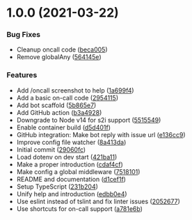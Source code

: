 # 1.0.0 (2021-03-22)


### Bug Fixes

* Cleanup oncall code ([beca005](https://github.com/tumido/slack-first/commit/beca005a8a0f394b6773d9fbf2a0aa98213682f8))
* Remove globalAny ([564145e](https://github.com/tumido/slack-first/commit/564145e26b79694a8be81d3a5587c5fd53c752ea))


### Features

* Add /oncall screenshot to help ([1a699f4](https://github.com/tumido/slack-first/commit/1a699f482d244579cca921c257e0ef1d385cc55c))
* Add a basic on-call code ([2954115](https://github.com/tumido/slack-first/commit/2954115fd96720647e7d9819bd55b32de8e25a28))
* Add bot scaffold ([5b865e7](https://github.com/tumido/slack-first/commit/5b865e7aba878e773b782d19cdfcd3b890a352c9))
* Add GitHub action ([b3a4928](https://github.com/tumido/slack-first/commit/b3a4928731094292dc60fe79efd9b4aaf6c917db))
* Downgrade to Node v14 for s2i support ([5515549](https://github.com/tumido/slack-first/commit/55155499a6e4efc6ede646c8f92f48fcc3464a6e))
* Enable container build ([d5d401f](https://github.com/tumido/slack-first/commit/d5d401fb73a59a2cc892a508d1f89e521c1cf073))
* GitHub integration: Make bot reply with issue url ([e136cc9](https://github.com/tumido/slack-first/commit/e136cc97d6f20a40d08f568017e1d0c74c0e69e8))
* Improve config file watcher ([8a413da](https://github.com/tumido/slack-first/commit/8a413dafee0a1965b8334a3d7077584ae983ace1))
* Initial commit ([29060fc](https://github.com/tumido/slack-first/commit/29060fcf6a697defcaa212cfdeeb7fd23047c8a9))
* Load dotenv on dev start ([421ba11](https://github.com/tumido/slack-first/commit/421ba1127a613fb63ab9175baea5dc4e4cb8cd34))
* Make a proper introduction ([cdaf4cf](https://github.com/tumido/slack-first/commit/cdaf4cf8afef3d201773453f82ab282cf222963f))
* Make config a global middleware ([7518101](https://github.com/tumido/slack-first/commit/7518101695c2d6c7a802d45038fee5eacbb87fd2))
* README and documentation ([d1cef1f](https://github.com/tumido/slack-first/commit/d1cef1f0dbe219f065d0170405c4d0d273377f41))
* Setup TypeScript ([231b204](https://github.com/tumido/slack-first/commit/231b2046e01fc4325641ab43d4262487848194e4))
* Unify help and introduction ([edbb0e4](https://github.com/tumido/slack-first/commit/edbb0e40c40d2c8ad5c62a904899e0736d42a97f))
* Use eslint instead of tslint and fix linter issues ([2052677](https://github.com/tumido/slack-first/commit/2052677890868f36b289270793bc3d16cec3690d))
* Use shortcuts for on-call support ([a781e6b](https://github.com/tumido/slack-first/commit/a781e6bb35b7f760b3689955a0e58965bd356187))
